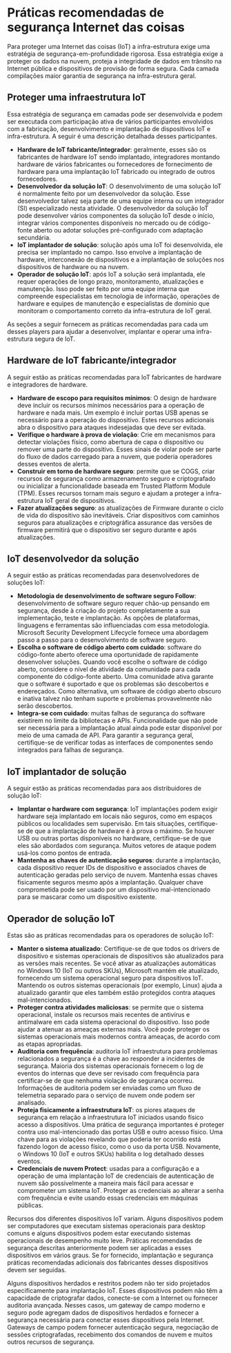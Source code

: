 # <a name="internet-of-things-security-best-practices"></a>Práticas recomendadas de segurança Internet das coisas

Para proteger uma Internet das coisas (IoT) a infra-estrutura exige uma estratégia de segurança-em-profundidade rigorosa. Essa estratégia exige a proteger os dados na nuvem, proteja a integridade de dados em trânsito na Internet pública e dispositivos de provisão de forma segura. Cada camada compilações maior garantia de segurança na infra-estrutura geral.

## <a name="secure-an-iot-infrastructure"></a>Proteger uma infraestrutura IoT

Essa estratégia de segurança em camadas pode ser desenvolvida e podem ser executada com participação ativa de vários participantes envolvidos com a fabricação, desenvolvimento e implantação de dispositivos IoT e infra-estrutura. A seguir é uma descrição detalhada desses participantes.  

- **Hardware de IoT fabricante/integrador**: geralmente, esses são os fabricantes de hardware IoT sendo implantado, integradores montando hardware de vários fabricantes ou fornecedores de fornecimento de hardware para uma implantação IoT fabricado ou integrado de outros fornecedores.
- **Desenvolvedor da solução IoT**: O desenvolvimento de uma solução IoT é normalmente feito por um desenvolvedor da solução. Esse desenvolvedor talvez seja parte de uma equipe interna ou um integrador (SI) especializado nesta atividade. O desenvolvedor da solução IoT pode desenvolver vários componentes da solução IoT desde o início, integrar vários componentes disponíveis no mercado ou de código-fonte aberto ou adotar soluções pré-configurado com adaptação secundária.
- **IoT implantador de solução**: solução após uma IoT foi desenvolvida, ele precisa ser implantado no campo. Isso envolve a implantação de hardware, interconexão de dispositivos e a implantação de soluções nos dispositivos de hardware ou na nuvem.
- **Operador de solução IoT**: após IoT a solução será implantada, ele requer operações de longo prazo, monitoramento, atualizações e manutenção. Isso pode ser feito por uma equipe interna que compreende especialistas em tecnologia de informação, operações de hardware e equipes de manutenção e especialistas de domínio que monitoram o comportamento correto da infra-estrutura de IoT geral.

As seções a seguir fornecem as práticas recomendadas para cada um desses players para ajudar a desenvolver, implantar e operar uma infra-estrutura segura de IoT.

## <a name="iot-hardware-manufacturerintegrator"></a>Hardware de IoT fabricante/integrador

A seguir estão as práticas recomendadas para IoT fabricantes de hardware e integradores de hardware.

- **Hardware de escopo para requisitos mínimos**: O design de hardware deve incluir os recursos mínimos necessários para a operação de hardware e nada mais. Um exemplo é incluir portas USB apenas se necessário para a operação do dispositivo. Estes recursos adicionais abra o dispositivo para ataques indesejadas que deve ser evitada.
- **Verifique o hardware à prova de violação**: Crie em mecanismos para detectar violações físico, como abertura de capa o dispositivo ou remover uma parte do dispositivo. Esses sinais de violar pode ser parte do fluxo de dados carregado para a nuvem, que poderia operadores desses eventos de alerta.
- **Construir em torno de hardware seguro**: permite que se COGS, criar recursos de segurança como armazenamento seguro e criptografado ou inicializar a funcionalidade baseada em Trusted Platform Module (TPM). Esses recursos tornam mais seguro e ajudam a proteger a infra-estrutura IoT geral de dispositivos.
- **Fazer atualizações seguro**: as atualizações de Firmware durante o ciclo de vida do dispositivo são inevitáveis. Criar dispositivos com caminhos seguros para atualizações e criptográfica assurance das versões de firmware permitirá que o dispositivo ser seguro durante e após atualizações.

## <a name="iot-solution-developer"></a>IoT desenvolvedor da solução

A seguir estão as práticas recomendadas para desenvolvedores de soluções IoT:

- **Metodologia de desenvolvimento de software seguro Follow**: desenvolvimento de software seguro requer chão-up pensando em segurança, desde à criação do projeto completamente a sua implementação, teste e implantação. As opções de plataformas, linguagens e ferramentas são influenciadas com essa metodologia. Microsoft Security Development Lifecycle fornece uma abordagem passo a passo para o desenvolvimento de software seguro.
- **Escolha o software de código aberto com cuidado**: software do código-fonte aberto oferece uma oportunidade de rapidamente desenvolver soluções. Quando você escolhe o software de código aberto, considere o nível de atividade da comunidade para cada componente do código-fonte aberto. Uma comunidade ativa garante que o software é suportado e que os problemas são descobertos e endereçados. Como alternativa, um software de código aberto obscuro e inativa talvez não tenham suporte e problemas provavelmente não serão descobertos.
- **Integra-se com cuidado**: muitas falhas de segurança do software existirem no limite da bibliotecas e APIs. Funcionalidade que não pode ser necessária para a implantação atual ainda pode estar disponível por meio de uma camada de API. Para garantir a segurança geral, certifique-se de verificar todas as interfaces de componentes sendo integrados para falhas de segurança.      

## <a name="iot-solution-deployer"></a>IoT implantador de solução

A seguir estão as práticas recomendadas para aos distribuidores de solução IoT:

- **Implantar o hardware com segurança**: IoT implantações podem exigir hardware seja implantado em locais não seguros, como em espaços públicos ou localidades sem supervisão. Em tais situações, certifique-se de que a implantação de hardware é à prova o máximo. Se houver USB ou outras portas disponíveis no hardware, certifique-se de que eles são abordados com segurança. Muitos vetores de ataque podem usá-los como pontos de entrada.
- **Mantenha as chaves de autenticação seguros**: durante a implantação, cada dispositivo requer IDs de dispositivo e associados chaves de autenticação geradas pelo serviço de nuvem. Mantenha essas chaves fisicamente seguros mesmo após a implantação. Qualquer chave comprometida pode ser usado por um dispositivo mal-intencionado para se mascarar como um dispositivo existente.

## <a name="iot-solution-operator"></a>Operador de solução IoT

Estas são as práticas recomendadas para os operadores de solução IoT:

- **Manter o sistema atualizado**: Certifique-se de que todos os drivers de dispositivo e sistemas operacionais de dispositivos são atualizados para as versões mais recentes. Se você ativar as atualizações automáticas no Windows 10 (IoT ou outros SKUs), Microsoft mantém ele atualizado, fornecendo um sistema operacional seguro para dispositivos IoT. Mantendo os outros sistemas operacionais (por exemplo, Linux) ajuda a atualizado garantir que eles também estão protegidos contra ataques mal-intencionados.
- **Proteger contra atividades maliciosas**: se permite que o sistema operacional, instale os recursos mais recentes de antivírus e antimalware em cada sistema operacional do dispositivo. Isso pode ajudar a atenuar as ameaças externas mais. Você pode proteger os sistemas operacionais mais modernos contra ameaças, de acordo com as etapas apropriadas.
- **Auditoria com frequência**: auditoria IoT infraestrutura para problemas relacionados a segurança é a chave ao responder a incidentes de segurança. Maioria dos sistemas operacionais fornecem o log de eventos do internas que deve ser revisado com frequência para certificar-se de que nenhuma violação de segurança ocorreu. Informações de auditoria podem ser enviadas como um fluxo de telemetria separado para o serviço de nuvem onde podem ser analisado.
- **Proteja fisicamente a infraestrutura IoT**: os piores ataques de segurança em relação a infraestrutura IoT iniciados usando físico acesso a dispositivos. Uma prática de segurança importantes é proteger contra uso mal-intencionado das portas USB e outro acesso físico. Uma chave para as violações revelando que poderia ter ocorrido está fazendo logon de acesso físico, como o uso da porta USB. Novamente, o Windows 10 (IoT e outros SKUs) habilita o log detalhado desses eventos.
- **Credenciais de nuvem Protect**: usadas para a configuração e a operação de uma implantação IoT de credenciais de autenticação de nuvem são possivelmente a maneira mais fácil para acessar e comprometer um sistema IoT. Proteger as credenciais ao alterar a senha com frequência e evite usando essas credenciais em máquinas públicas.

Recursos dos diferentes dispositivos IoT variam. Alguns dispositivos podem ser computadores que executam sistemas operacionais para desktop comuns e alguns dispositivos podem estar executando sistemas operacionais de desempenho muito leve. Práticas recomendadas de segurança descritas anteriormente podem ser aplicadas a esses dispositivos em vários graus. Se for fornecido, implantação e segurança práticas recomendadas adicionais dos fabricantes desses dispositivos devem ser seguidas.

Alguns dispositivos herdados e restritos podem não ter sido projetados especificamente para implantação IoT. Esses dispositivos podem não têm a capacidade de criptografar dados, conecte-se com a Internet ou fornecer auditoria avançada. Nesses casos, um gateway de campo moderno e seguro pode agregam dados de dispositivos herdados e fornecer a segurança necessária para conectar esses dispositivos pela Internet. Gateways de campo podem fornecer autenticação segura, negociação de sessões criptografadas, recebimento dos comandos de nuvem e muitos outros recursos de segurança.
